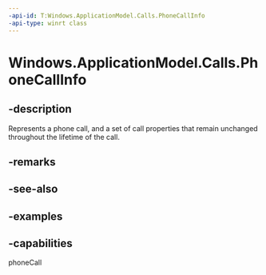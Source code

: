 ```yaml
---
-api-id: T:Windows.ApplicationModel.Calls.PhoneCallInfo
-api-type: winrt class
---
```


# Windows.ApplicationModel.Calls.PhoneCallInfo

<!--
public sealed class PhoneCallInfo
-->

## -description

Represents a phone call, and a set of call properties that remain unchanged throughout the lifetime of the call.

## -remarks

## -see-also

## -examples

## -capabilities
phoneCall
